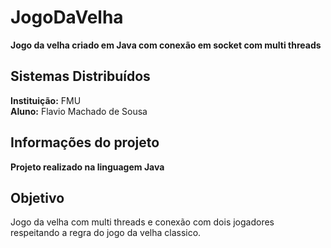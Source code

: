 # JogoDaVelha
**Jogo da velha criado em Java com conexão em socket com multi threads**

## Sistemas Distribuídos
**Instituição:** FMU <br>
**Aluno:** Flavio Machado de Sousa 

## Informações do projeto
**Projeto realizado na linguagem Java**

## Objetivo 
Jogo da velha com multi threads e conexão com dois jogadores respeitando a regra do jogo da velha classico.